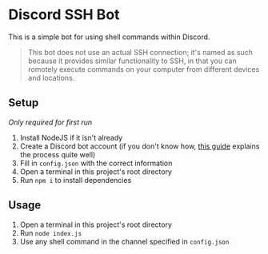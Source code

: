 # Discord SSH Bot
This is a simple bot for using shell commands within Discord.

> This bot does not use an actual SSH connection; it's named as such because it provides similar functionality to SSH, in that you can romotely execute commands on your computer from different devices and locations.

## Setup
_Only required for first run_
 1. Install NodeJS if it isn't already
 2. Create a Discord bot account (if you don't know how, [this guide][bot-creation-howto] explains the process quite well)
 3. Fill in `config.json` with the correct information
 4. Open a terminal in this project's root directory
 5. Run `npm i` to install dependencies

## Usage
 1. Open a terminal in this project's root directory
 2. Run `node index.js`
 3. Use any shell command in the channel specified in `config.json`

<!-- Link anchors -->

[bot-creation-howto]: https://discordjs.guide/preparations/setting-up-a-bot-application.html 'Setting up a bot application'
